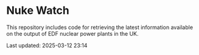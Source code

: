 # Nuke Watch

This repository includes code for retrieving the latest information available on the output of EDF nuclear power plants in the UK.

Last updated: 2025-03-12 23:14